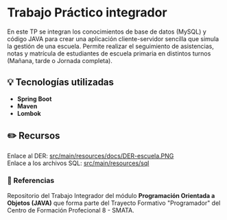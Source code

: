 # Trabajo Práctico integrador

En este TP se integran los conocimientos de base de datos (MySQL) y código JAVA para crear una aplicación cliente-servidor sencilla que simula la gestión de una escuela. Permite realizar el seguimiento de asistencias, notas y matrícula de estudiantes de escuela primaria en distintos turnos (Mañana, tarde o Jornada completa).

## 💡 Tecnologías utilizadas
- **Spring Boot**
- **Maven**
- **Lombok**

## ✏️ Recursos
Enlace al DER: [src/main/resources/docs/DER-escuela.PNG](https://github.com/Pablo-Gularte/pablogularte-tpintegrador/blob/main/src/main/resources/docs/DER-escuela.PNG)  
Enlace a los archivos SQL: [src/main/resources/sql](https://github.com/Pablo-Gularte/pablogularte-tpintegrador/tree/main/src/main/resources/sql)

### 📔 Referencias
Repositorio del Trabajo Integrador del módulo **Programación Orientada a Objetos (JAVA)** que forma parte del Trayecto Formativo "Programador" del Centro de Formación Profecional 8 - SMATA.
